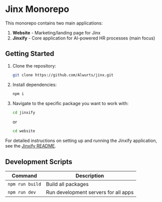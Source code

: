 # Jinx Monorepo

This monorepo contains two main applications:

1. **Website** - Marketing/landing page for Jinx
2. **Jinxify** - Core application for AI-powered HR processes (main focus)

## Getting Started

1. Clone the repository:

    ```bash
    git clone https://github.com/Alwurts/jinx.git
    ```

2. Install dependencies:

    ```bash
    npm i
    ```

3. Navigate to the specific package you want to work with:

    ```bash
    cd jinxify
    ```

    or

    ```bash
    cd website
    ```

For detailed instructions on setting up and running the Jinxify application, see the [Jinxify README](./jinxify/README.md).

## Development Scripts

| Command         | Description                          |
|-----------------|--------------------------------------|
| `npm run build` | Build all packages                   |
| `npm run dev`   | Run development servers for all apps |
